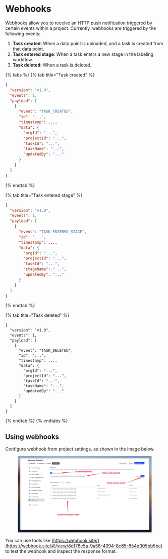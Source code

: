 # Webhooks

Webhooks allow you to receive an HTTP push notification triggered by certain events within a project. Currently, webhooks are triggered by the following events:&#x20;

1. **Task created**: When a data point is uploaded, and a task is created from that data point.&#x20;
2. **Task entered stage**: When a task enters a new stage in the labeling workflow.
3. **Task deleted**: When a task is deleted.

{% tabs %}
{% tab title="Task created" %}
```json
{
  "version": "v1.0",
  "events": 1,
  "payload": [
    {
      "event": "TASK_CREATED",
      "id": "...",
      "timestamp": ...,
      "data": {
        "orgId": "...",
        "projectId": "...",
        "taskId": "...",
        "taskName": "...",
        "updatedBy": "..."
      }
    }
  ]
}
```
{% endtab %}

{% tab title="Task entered stage" %}
```json
{
  "version": "v1.0",
  "events": 1,
  "payload": [
    {
      "event": "TASK_ENTERED_STAGE",
      "id": "...",
      "timestamp": ...,
      "data": {
        "orgId": "...",
        "projectId": "...",
        "taskId": "...",
        "stageName": "...",
        "updatedBy": "..."
      }
    }
  ]
}
```
{% endtab %}

{% tab title="Task deleted" %}
```
{
  "version": "v1.0",
  "events": 1,
  "payload": [
    {
      "event": "TASK_DELETED",
      "id": "...",
      "timestamp": ...,
      "data": {
        "orgId": "...",
        "projectId": "...",
        "taskId": "...",
        "taskName": "...",
        "updatedBy": "..."
      }
    }
  ]
}
```
{% endtab %}
{% endtabs %}

## Using webhooks

Configure webhook from project settings, as shown in the image below.&#x20;

<figure><img src="../.gitbook/assets/RedBrick AI 2024-04-22 at 11.05.15@2x.png" alt=""><figcaption></figcaption></figure>

You can use tools like [https://webhook.site/](https://webhook.site/#!/view/8df76e5a-9a58-4394-8c65-854d305bb5be) to test the webhook and inspect the response format.&#x20;
